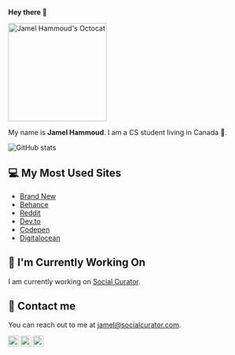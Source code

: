 <strong>Hey there 👋</strong>

<img src="https://pbs.twimg.com/media/EdpvYLCXsAAFxMI?format=png&name=large" width="200" alt="Jamel Hammoud's Octocat">

My name is <strong>Jamel Hammoud</strong>. I am a CS student living in Canada 🍁.

<img src="https://github-readme-stats.vercel.app/api?username=JamelHammoud&amp;show_icons=true" alt="GitHub stats" data-canonical-src="https://github-readme-stats.vercel.app/api?username=JamelHammoud&amp;show_icons=true" style="max-width:100%;"></a>

<h2>💻 My Most Used Sites</h2>

<ul>
  <li><a href="https://www.underconsideration.com/brandnew/" target="_blank" aria-label="Visit www.underconsideration.com/brandnew">Brand New</a></li>
  <li><a href="https://www.behance.net/" target="_blank" aria-label="Visit www.behance.net">Behance</a></li>
  <li><a href="https://www.reddit.com/r/webdev/" target="_blank" aria-label="Visit www.reddit.com/r/webdev">Reddit</a></li>
  <li><a href="https://dev.to/" target="_blank" aria-label="Visit dev.to">Dev.to</a></li>
  <li><a href="https://codepen.io/" target="_blank" aria-label="Visit codepen.io">Codepen</a></li>
  <li><a href="https://www.digitalocean.com/" target="_blank" aria-label="Visit www.digitalocean.com">Digitalocean</a></li>
</ul>
 
<h2>🔭 I'm Currently Working On</h2>

<p>I am currently working on <a href="https://www.socialcurator.com/">Social Curator</a>.</p>

<h2>💬 Contact me</h2>

<p>You can reach out to me at <a href="mailto:jamel@jasminestar.com">jamel@socialcurator.com</a>.</p>

<a target="_blank" href="https://www.linkedin.com/in/jamelhammoud/">
  <img align="left" alt="Jamel Hammoud | LinkedIn" width="22px" src="https://cdn.jsdelivr.net/npm/simple-icons@v3/icons/linkedin.svg" />
</a>
<a target="_blank" href="https://www.instagram.com/jamel.hammoud/">
  <img align="left" alt="Jamel Hammoud | Instagram" width="22px" src="https://cdn.jsdelivr.net/npm/simple-icons@v3/icons/instagram.svg" />
</a>
<a target="_blank" href="https://www.reddit.com/user/lemaj2002">
  <img align="left" alt="Jamel Hammoud | Reddit" width="22px" src="https://cdn.jsdelivr.net/npm/simple-icons@v3/icons/reddit.svg" />
</a>
